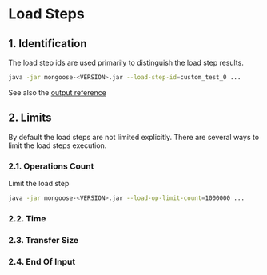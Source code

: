 # Load Steps

## 1. Identification

The load step ids are used primarily to distinguish the load step results.
```bash
java -jar mongoose-<VERSION>.jar --load-step-id=custom_test_0 ...
```

See also the [output reference](../../../output#111-load-step-id)

## 2. Limits

By default the load steps are not limited explicitly. There are several ways to limit the load steps execution.

### 2.1. Operations Count

Limit the load step
```bash
java -jar mongoose-<VERSION>.jar --load-op-limit-count=1000000 ...
```

### 2.2. Time

### 2.3. Transfer Size

### 2.4. End Of Input
